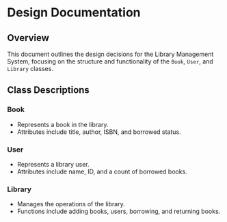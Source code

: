 # Design Documentation

## Overview
This document outlines the design decisions for the Library Management System, focusing on the structure and functionality of the `Book`, `User`, and `Library` classes.

## Class Descriptions
### Book
- Represents a book in the library.
- Attributes include title, author, ISBN, and borrowed status.

### User
- Represents a library user.
- Attributes include name, ID, and a count of borrowed books.

### Library
- Manages the operations of the library.
- Functions include adding books, users, borrowing, and returning books.
